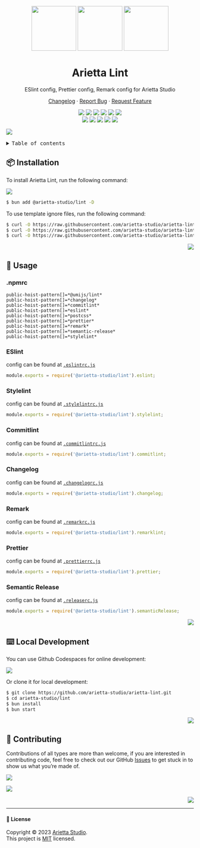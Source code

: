 <a name="readme-top"></a>

<div align="center">

<img height="120" src="https://registry.npmmirror.com/@arietta-studio/assets-logo/1.0.0/files/assets/logo-3d.webp">
<img height="120" src="https://gw.alipayobjects.com/zos/kitchen/qJ3l3EPsdW/split.svg">
<img height="120" src="https://registry.npmmirror.com/@arietta-studio/assets-emoji/1.3.0/files/assets/triangular-ruler.webp">

<h1>Arietta Lint</h1>

ESlint config, Prettier config, Remark config for Arietta Studio

[Changelog](./CHANGELOG.md) · [Report Bug][issues-link] · [Request Feature][issues-link]

<!-- SHIELD GROUP -->

[![][npm-release-shield]][npm-release-link]
[![][discord-shield]][discord-link]
[![][npm-downloads-shield]][npm-downloads-link]
[![][github-releasedate-shield]][github-releasedate-link]
[![][github-action-test-shield]][github-action-test-link]
[![][github-action-release-shield]][github-action-release-link]<br/>
[![][github-contributors-shield]][github-contributors-link]
[![][github-forks-shield]][github-forks-link]
[![][github-stars-shield]][github-stars-link]
[![][github-issues-shield]][github-issues-link]
[![][github-license-shield]][github-license-link]

</div>

![](https://raw.githubusercontent.com/andreasbm/readme/master/assets/lines/rainbow.png)

<details>
<summary><kbd>Table of contents</kbd></summary>

#### TOC

- [📦 Installation](#-installation)
- [🤯 Usage](#-usage)
  - [.npmrc](#npmrc)
  - [ESlint](#eslint)
  - [Stylelint](#stylelint)
  - [Commitlint](#commitlint)
  - [Changelog](#changelog)
  - [Remark](#remark)
  - [Prettier](#prettier)
  - [Semantic Release](#semantic-release)
- [⌨️ Local Development](#️-local-development)
- [🤝 Contributing](#-contributing)

####

</details>

## 📦 Installation

To install Arietta Lint, run the following command:

[![][bun-shield]][bun-link]

```bash
$ bun add @arietta-studio/lint -D
```

To use template ignore files, run the following command:

```bash
$ curl -O https://raw.githubusercontent.com/arietta-studio/arietta-lint/master/.eslintignore
$ curl -O https://raw.githubusercontent.com/arietta-studio/arietta-lint/master/.gitignore
$ curl -O https://raw.githubusercontent.com/arietta-studio/arietta-lint/master/.prettierignore
```

<div align="right">

[![][back-to-top]](#readme-top)

</div>

## 🤯 Usage

### .npmrc

```text
public-hoist-pattern[]=*@umijs/lint*
public-hoist-pattern[]=*changelog*
public-hoist-pattern[]=*commitlint*
public-hoist-pattern[]=*eslint*
public-hoist-pattern[]=*postcss*
public-hoist-pattern[]=*prettier*
public-hoist-pattern[]=*remark*
public-hoist-pattern[]=*semantic-release*
public-hoist-pattern[]=*stylelint*
```

### ESlint

config can be found at [`.eslintrc.js`](/src/eslint/index.ts)

```js
module.exports = require('@arietta-studio/lint').eslint;
```

### Stylelint

config can be found at [`.stylelintrc.js`](/src/stylelint/index.ts)

```js
module.exports = require('@arietta-studio/lint').stylelint;
```

### Commitlint

config can be found at [`.commitlintrc.js`](/src/commitlint/index.ts)

```js
module.exports = require('@arietta-studio/lint').commitlint;
```

### Changelog

config can be found at [`.changelogrc.js`](/src/changelog/index.ts)

```js
module.exports = require('@arietta-studio/lint').changelog;
```

### Remark

config can be found at [`.remarkrc.js`](/src/remarklint/index.ts)

```js
module.exports = require('@arietta-studio/lint').remarklint;
```

### Prettier

config can be found at [`.prettierrc.js`](/src/prettier/index.ts)

```js
module.exports = require('@arietta-studio/lint').prettier;
```

### Semantic Release

config can be found at [`.releaserc.js`](/src/semantic-release/index.ts)

```js
module.exports = require('@arietta-studio/lint').semanticRelease;
```

<div align="right">

[![][back-to-top]](#readme-top)

</div>

## ⌨️ Local Development

You can use Github Codespaces for online development:

[![][codespaces-shield]][codespaces-link]

Or clone it for local development:

```bash
$ git clone https://github.com/arietta-studio/arietta-lint.git
$ cd arietta-studio/lint
$ bun install
$ bun start
```

<div align="right">

[![][back-to-top]](#readme-top)

</div>

## 🤝 Contributing

Contributions of all types are more than welcome, if you are interested in contributing code, feel free to check out our GitHub [Issues][github-issues-link] to get stuck in to show us what you’re made of.

[![][pr-welcome-shield]][pr-welcome-link]

[![][contributors-contrib]][contributors-url]

<div align="right">

[![][back-to-top]](#readme-top)

</div>

---

#### 📝 License

Copyright © 2023 [Arietta Studio][profile-link]. <br />
This project is [MIT](./LICENSE) licensed.

<!-- LINK GROUP -->

[back-to-top]: https://img.shields.io/badge/-BACK_TO_TOP-151515?style=flat-square
[bun-link]: https://bun.sh
[bun-shield]: https://img.shields.io/badge/-speedup%20with%20bun-black?logo=bun&style=for-the-badge
[codespaces-link]: https://codespaces.new/arietta-studio/arietta-lint
[codespaces-shield]: https://github.com/codespaces/badge.svg
[contributors-contrib]: https://contrib.rocks/image?repo=arietta-studio/arietta-lint
[contributors-url]: https://github.com/arietta-studio/arietta-lint/graphs/contributors
[discord-link]: https://discord.gg/
[discord-shield]: https://img.shields.io/discord/1127171173982154893?color=5865F2&label=discord&labelColor=black&logo=discord&logoColor=white&style=flat-square
[github-action-release-link]: https://github.com/arietta-studio/arietta-lint/actions/workflows/release.yml
[github-action-release-shield]: https://img.shields.io/github/actions/workflow/status/arietta-studio/arietta-lint/release.yml?label=release&labelColor=black&logo=githubactions&logoColor=white&style=flat-square
[github-action-test-link]: https://github.com/arietta-studio/arietta-lint/actions/workflows/test.yml
[github-action-test-shield]: https://img.shields.io/github/actions/workflow/status/arietta-studio/arietta-lint/test.yml?label=test&labelColor=black&logo=githubactions&logoColor=white&style=flat-square
[github-contributors-link]: https://github.com/arietta-studio/arietta-lint/graphs/contributors
[github-contributors-shield]: https://img.shields.io/github/contributors/arietta-studio/arietta-lint?color=c4f042&labelColor=black&style=flat-square
[github-forks-link]: https://github.com/arietta-studio/arietta-lint/network/members
[github-forks-shield]: https://img.shields.io/github/forks/arietta-studio/arietta-lint?color=8ae8ff&labelColor=black&style=flat-square
[github-issues-link]: https://github.com/arietta-studio/arietta-lint/issues
[github-issues-shield]: https://img.shields.io/github/issues/arietta-studio/arietta-lint?color=ff80eb&labelColor=black&style=flat-square
[github-license-link]: https://github.com/arietta-studio/arietta-lint/blob/master/LICENSE
[github-license-shield]: https://img.shields.io/github/license/arietta-studio/arietta-lint?color=white&labelColor=black&style=flat-square
[github-releasedate-link]: https://github.com/arietta-studio/arietta-lint/releases
[github-releasedate-shield]: https://img.shields.io/github/release-date/arietta-studio/arietta-lint?labelColor=black&style=flat-square
[github-stars-link]: https://github.com/arietta-studio/arietta-lint/network/stargazers
[github-stars-shield]: https://img.shields.io/github/stars/arietta-studio/arietta-lint?color=ffcb47&labelColor=black&style=flat-square
[issues-link]: https://github.com/arietta-studio/arietta-lint/issues/new/choose
[npm-downloads-link]: https://www.npmjs.com/package/@arietta-studio/lint
[npm-downloads-shield]: https://img.shields.io/npm/dt/@arietta-studio/lint?labelColor=black&style=flat-square
[npm-release-link]: https://www.npmjs.com/package/@arietta-studio/lint
[npm-release-shield]: https://img.shields.io/npm/v/@arietta-studio/lint?color=369eff&labelColor=black&logo=npm&logoColor=white&style=flat-square
[pr-welcome-link]: https://github.com/arietta-studio/arietta-lint/pulls
[pr-welcome-shield]: https://img.shields.io/badge/🤯_pr_welcome-%E2%86%92-ffcb47?labelColor=black&style=for-the-badge
[profile-link]: https://github.com/arietta-studio
